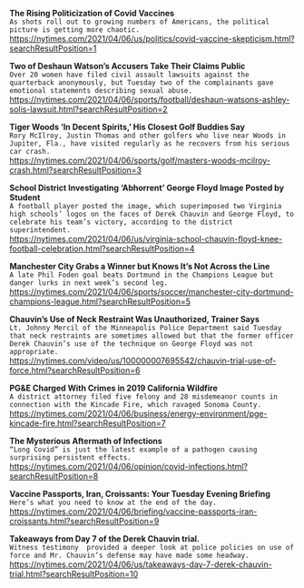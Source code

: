 **The Rising Politicization of Covid Vaccines**\
`As shots roll out to growing numbers of Americans, the political picture is getting more chaotic.`\
https://nytimes.com/2021/04/06/us/politics/covid-vaccine-skepticism.html?searchResultPosition=1

**Two of Deshaun Watson’s Accusers Take Their Claims Public**\
`Over 20 women have filed civil assault lawsuits against the quarterback anonymously, but Tuesday two of the complainants gave emotional statements describing sexual abuse.`\
https://nytimes.com/2021/04/06/sports/football/deshaun-watsons-ashley-solis-lawsuit.html?searchResultPosition=2

**Tiger Woods ‘In Decent Spirits,’ His Closest Golf Buddies Say**\
`Rory McIlroy, Justin Thomas and other golfers who live near Woods in Jupiter, Fla., have visited regularly as he recovers from his serious car crash.`\
https://nytimes.com/2021/04/06/sports/golf/masters-woods-mcilroy-crash.html?searchResultPosition=3

**School District Investigating ‘Abhorrent’ George Floyd Image Posted by Student**\
`A football player posted the image, which superimposed two Virginia high schools’ logos on the faces of Derek Chauvin and George Floyd, to celebrate his team’s victory, according to the district superintendent.`\
https://nytimes.com/2021/04/06/us/virginia-school-chauvin-floyd-knee-football-celebration.html?searchResultPosition=4

**Manchester City Grabs a Winner but Knows It’s Not Across the Line**\
`A late Phil Foden goal beats Dortmund in the Champions League but danger lurks in next week’s second leg.`\
https://nytimes.com/2021/04/06/sports/soccer/manchester-city-dortmund-champions-league.html?searchResultPosition=5

**Chauvin’s Use of Neck Restraint Was Unauthorized, Trainer Says**\
`Lt. Johnny Mercil of the Minneapolis Police Department said Tuesday that neck restraints are sometimes allowed but that the former officer Derek Chauvin’s use of the technique on George Floyd was not appropriate.`\
https://nytimes.com/video/us/100000007695542/chauvin-trial-use-of-force.html?searchResultPosition=6

**PG&E Charged With Crimes in 2019 California Wildfire**\
`A district attorney filed five felony and 28 misdemeanor counts in connection with the Kincade Fire, which ravaged Sonoma County.`\
https://nytimes.com/2021/04/06/business/energy-environment/pge-kincade-fire.html?searchResultPosition=7

**The Mysterious Aftermath of Infections**\
`“Long Covid” is just the latest example of a pathogen causing surprising persistent effects.`\
https://nytimes.com/2021/04/06/opinion/covid-infections.html?searchResultPosition=8

**Vaccine Passports, Iran, Croissants: Your Tuesday Evening Briefing**\
`Here’s what you need to know at the end of the day.`\
https://nytimes.com/2021/04/06/briefing/vaccine-passports-iran-croissants.html?searchResultPosition=9

**Takeaways from Day 7 of the Derek Chauvin trial.**\
`Witness testimony  provided a deeper look at police policies on use of force and Mr. Chauvin’s defense may have made some headway.`\
https://nytimes.com/2021/04/06/us/takeaways-day-7-derek-chauvin-trial.html?searchResultPosition=10

